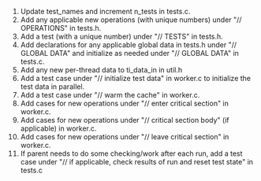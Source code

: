 1.  Update test_names and increment n_tests in tests.c.
2.  Add any applicable new operations (with unique numbers) under "// OPERATIONS" in tests.h.
3.  Add a test (with a unique number) under "// TESTS" in tests.h.
4.  Add declarations for any applicable global data in tests.h under "// GLOBAL DATA" and initialize as needed under "// GLOBAL DATA" in tests.c.
5.  Add any new per-thread data to ti_data_in in util.h
6.  Add a test case under "// initialize test data" in worker.c to initialize the test data in parallel.
7.  Add a test case under "// warm the cache" in worker.c.
8.  Add cases for new operations under "// enter critical section" in worker.c.
9.  Add cases for new operations under "// critical section body" (if applicable) in worker.c.
10. Add cases for new operations under "// leave critical section" in worker.c.
11. If parent needs to do some checking/work after each run, add a test case under "// if applicable, check results of run and reset test state" in tests.c

